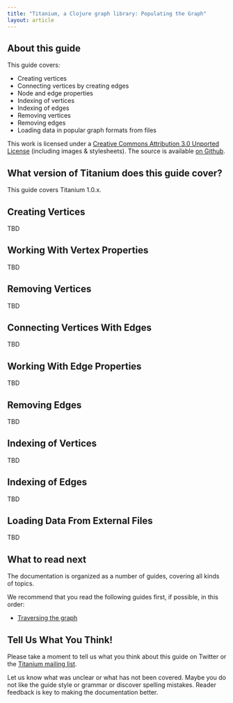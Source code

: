 ```yaml
---
title: "Titanium, a Clojure graph library: Populating the Graph"
layout: article
---
```


## About this guide

This guide covers:

 * Creating vertices
 * Connecting vertices by creating edges
 * Node and edge properties
 * Indexing of vertices
 * Indexing of edges
 * Removing vertices
 * Removing edges
 * Loading data in popular graph formats from files


This work is licensed under a <a rel="license"
href="http://creativecommons.org/licenses/by/3.0/">Creative Commons
Attribution 3.0 Unported License</a> (including images &
stylesheets). The source is available [on
Github](https://github.com/clojurewerkz/titanium.docs).


## What version of Titanium does this guide cover?

This guide covers Titanium 1.0.x.


## Creating Vertices

TBD


## Working With Vertex Properties

TBD


## Removing Vertices

TBD


## Connecting Vertices With Edges

TBD


## Working With Edge Properties

TBD


## Removing Edges

TBD


## Indexing of Vertices

TBD


## Indexing of Edges

TBD


## Loading Data From External Files

TBD


## What to read next

The documentation is organized as a number of guides, covering all kinds of topics.

We recommend that you read the following guides first, if possible, in this order:

 * [Traversing the graph](/articles/traversing.html)



## Tell Us What You Think!

Please take a moment to tell us what you think about this guide on
Twitter or the [Titanium mailing
list](https://groups.google.com/forum/#!forum/clojure-titanium).

Let us know what was unclear or what has not been covered. Maybe you
do not like the guide style or grammar or discover spelling
mistakes. Reader feedback is key to making the documentation better.

